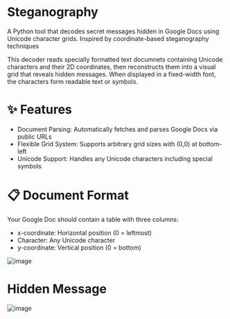 # Steganography
A Python tool that decodes secret messages hidden in Google Docs using Unicode character grids. Inspired by coordinate-based steganography techniques

This decoder reads specially formatted text documnets containing Unicode characters and their 2D coordinates, then reconstructs them into a visual grid that reveals hidden messages. When displayed in a fixed-width font, the characters form readable text or symbols.

# ✨ Features

- Document Parsing: Automatically fetches and parses Google Docs via public URLs
- Flexible Grid System: Supports arbitrary grid sizes with (0,0) at bottom-left
- Unicode Support: Handles any Unicode characters including special symbols

# 📋 Document Format
Your Google Doc should contain a table with three columns:

- x-coordinate: Horizontal position (0 = leftmost)
- Character: Any Unicode character
- y-coordinate: Vertical position (0 = bottom)

![image](https://github.com/user-attachments/assets/86042ef3-0e64-4ff1-b158-96b32bd83d17)

# Hidden Message

![image](https://github.com/user-attachments/assets/ab8c9fa0-222f-485e-bc84-1bbf69ba0d2f)
